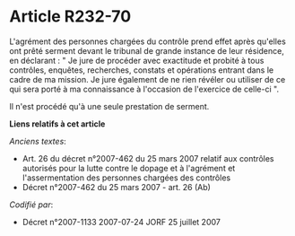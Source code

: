 # Article R232-70

L'agrément des personnes chargées du contrôle prend effet après qu'elles ont prêté serment devant le tribunal de grande
instance de leur résidence, en déclarant : " Je jure de procéder avec exactitude et probité à tous contrôles, enquêtes,
recherches, constats et opérations entrant dans le cadre de ma mission. Je jure également de ne rien révéler ou utiliser de
ce qui sera porté à ma connaissance à l'occasion de l'exercice de celle-ci ".

Il n'est procédé qu'à une seule prestation de serment.

**Liens relatifs à cet article**

_Anciens textes_:

  - Art. 26 du décret n°2007-462 du 25 mars 2007 relatif aux contrôles autorisés pour la lutte contre le dopage et à l'agrément et l'assermentation des personnes chargées des contrôles
  - Décret n°2007-462 du 25 mars 2007 - art. 26 (Ab)

_Codifié par_:

  - Décret n°2007-1133 2007-07-24 JORF 25 juillet 2007
